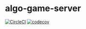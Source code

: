 # algo-game-server

[![CircleCI](https://circleci.com/gh/samueltangz/algo-game-server.svg?style=svg)](https://circleci.com/gh/samueltangz/algo-game-server) [![codecov](https://codecov.io/gh/samueltangz/algo-game-server/branch/master/graph/badge.svg)](https://codecov.io/gh/samueltangz/algo-game-server)